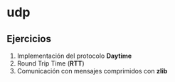 # udp

## Ejercicios
1. Implementación del protocolo **Daytime**
2. Round Trip Time (**RTT**)
3. Comunicación con mensajes comprimidos con **zlib**
